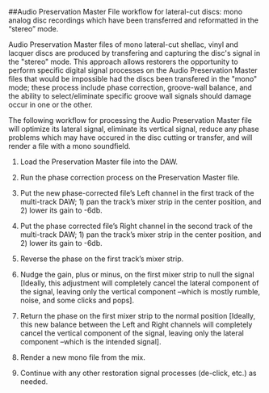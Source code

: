 ##Audio Preservation Master File workflow for lateral-cut discs: mono analog disc recordings which have been transferred and reformatted in the “stereo” mode.

Audio Preservation Master files of mono lateral-cut shellac, vinyl and lacquer discs are produced by transfering and capturing the disc's signal in the "stereo" mode.  This approach allows restorers the opportunity to perform specific digital signal processes on the Audio Preservation Master files that would be impossible had the discs been transfered in the "mono" mode; these process include phase correction, groove-wall balance, and the ability to select/eliminate specific groove wall signals should damage occur in one or the other.

The following workflow for processing the Audio Preservation Master file will optimize its lateral signal, eliminate its vertical signal, reduce any phase problems which may have occured in the disc cutting or transfer, and will render a file with a mono soundfield.  1. Load the Preservation Master file into the DAW.   1. Run the phase correction process on the Preservation Master file.  1. Put the new phase-corrected file’s Left channel in the first track of the multi-track DAW; 1) pan the track’s mixer strip in the center position, and 2)
lower its gain to -6db.   1. Put the phase corrected file’s Right channel in the second track of the multi-track DAW; 1) pan the track’s mixer strip in the center position, and 2)
lower its gain to -6db. 
1. Reverse the phase on the first track’s mixer strip.  1. Nudge the gain, plus or minus, on the first mixer strip to null the signal [Ideally, this adjustment will completely cancel the lateral component of the signal, leaving only the vertical component –which is mostly rumble, noise, and some clicks and pops].   1. Return the phase on the first mixer strip to the normal position [Ideally, this new balance between the Left and Right channels will completely cancel the vertical component of the signal, leaving only the lateral component –which is the intended signal].   1. Render a new mono file from the mix.  1. Continue with any other restoration signal processes (de-click, etc.) as needed.  